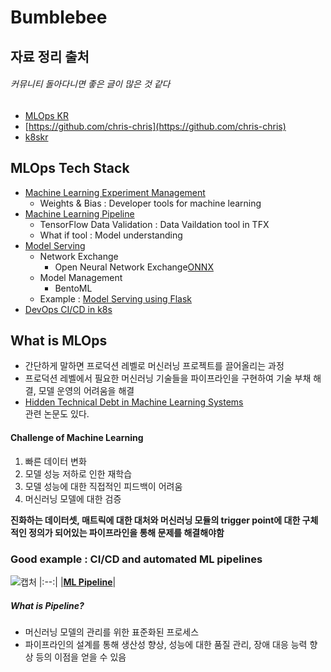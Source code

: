 # Bumblebee
## 자료 정리 출처
###### 커뮤니티 돌아다니면 좋은 글이 많은 것 같다
- [MLOps KR](https://www.facebook.com/groups/748639598856641)
- [https://github.com/chris-chris](https://github.com/chris-chris)
- [k8skr](https://www.facebook.com/groups/k8skr)

## MLOps Tech Stack

- [Machine Learning Experiment Management](https://github.com/DolceLatte/Bumblebee/tree/main/Experiment%20Management)
  - Weights & Bias : Developer tools for machine learning
- [Machine Learning Pipeline](https://github.com/DolceLatte/Bumblebee/tree/main/MLOps_ML_Pipeline)
  - TensorFlow Data Validation : Data Vaildation tool in TFX
  - What if tool : Model understanding
- [Model Serving]()
  - Network Exchange 
    - Open Neural Network Exchange[ONNX](https://github.com/onnx/onnx)
  - Model Management
    - BentoML
  - Example : [Model Serving using Flask](https://github.com/DolceLatte/Malware_Detector_w-CNN)
- [DevOps CI/CD in k8s](https://github.com/DolceLatte/Bumblebee/tree/main/DevOps)
## What is MLOps
- 간단하게 말하면 프로덕션 레벨로 머신러닝 프로젝트를 끌어올리는 과정
- 프로덕션 레벨에서 필요한 머신러닝 기술들을 파이프라인을 구현하여 기술 부채 해결, 모델 운영의 어려움을 해결
- [Hidden Technical Debt in Machine Learning Systems](https://proceedings.neurips.cc/paper/2015/file/86df7dcfd896fcaf2674f757a2463eba-Paper.pdf)<br/>
관련 논문도 있다. 

#### Challenge of Machine Learning
1. 빠른 데이터 변화
2. 모델 성능 저하로 인한 재학습
3. 모델 성능에 대한 직접적인 피드백이 어려움
4. 머신러닝 모델에 대한 검증

**진화하는 데이터셋, 매트릭에 대한 대처와 머신러닝 모듈의 trigger point에 대한 구체적인 정의가 되어있는 파이프라인을 통해 문제를 해결해야함**

### Good example : CI/CD and automated ML pipelines 
![캡처](https://user-images.githubusercontent.com/45285053/134847379-676cb203-25c7-44d3-9946-b0a5f07e1935.JPG)
|:--:|
|<b>[ML Pipeline](https://cloud.google.com/architecture/mlops-continuous-delivery-and-automation-pipelines-in-machine-learning)</b>|

##### What is Pipeline?
- 머신러닝 모델의 관리를 위한 표준화된 프로세스 <br/>
- 파이프라인의 설계를 통해 생산성 향상, 성능에 대한 품질 관리, 장애 대응 능력 향상 등의 이점을 얻을 수 있음 

